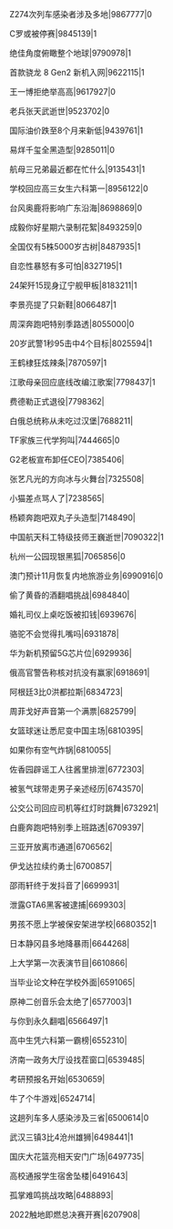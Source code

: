 Z274次列车感染者涉及多地|9867777|0

C罗或被停赛|9845139|1

绝佳角度俯瞰整个地球|9790978|1

首款骁龙 8 Gen2 新机入网|9622115|1

王一博拒绝举高高|9617927|0

老兵张天武逝世|9523702|0

国际油价跌至8个月来新低|9439761|1

易烊千玺全黑造型|9285011|0

航母三兄弟最近都在忙什么|9135431|1

学校回应高三女生六科第一|8956122|0

台风奥鹿将影响广东沿海|8698869|0

成毅你好星期六录制花絮|8493259|0

全国仅有5株5000岁古树|8487935|1

自恋性暴怒有多可怕|8327195|1

24架歼15现身辽宁舰甲板|8183211|1

李景亮提了只新鞋|8066487|1

周深奔跑吧特别季路透|8055000|0

20岁武警1秒95击中4个目标|8025594|1

王鹤棣狂炫辣条|7870597|1

江歌母亲回应底线改编江歌案|7798437|1

费德勒正式退役|7798362|

白俄总统称从未吃过汉堡|7688211|

TF家族三代学狗叫|7444665|0

G2老板宣布卸任CEO|7385406|

张艺凡光的方向冰与火舞台|7325508|

小猫差点骂人了|7238565|

杨颖奔跑吧双丸子头造型|7148490|

中国航天科工特级技师王巍逝世|7090322|1

杭州一公园现银黑狐|7065856|0

澳门预计11月恢复内地旅游业务|6990916|0

偷了黄昏的酒翻唱挑战|6984840|

婚礼司仪上桌吃饭被扣钱|6939676|

骆驼不会觉得扎嘴吗|6931878|

华为新机预留5G芯片位|6929936|

俄高官警告称核对抗没有赢家|6918691|

阿根廷3比0洪都拉斯|6834723|

周菲戈好声音第一个满票|6825799|

女篮球迷让悉尼变中国主场|6810395|

如果你有空气炸锅|6810055|

佐香园辟谣工人往酱里排泄|6772303|

被氢气球带走男子亲述经历|6743570|

公交公司回应司机等红灯时跳舞|6732921|

白鹿奔跑吧特别季上班路透|6709397|

三亚开放离市通道|6706562|

伊戈达拉续约勇士|6700857|

邵雨轩终于发抖音了|6699931|

泄露GTA6黑客被逮捕|6699303|

男孩不愿上学被保安架进学校|6680352|1

日本静冈县多地降暴雨|6644268|

上大学第一次表演节目|6610866|

当毕业论文种在学校外面|6591065|

原神二创音乐会太绝了|6577003|1

与你到永久翻唱|6566497|1

高中生凭六科第一霸榜|6552310|

济南一政务大厅设找茬窗口|6539485|

考研预报名开始|6530659|

牛了个牛游戏|6524714|

这趟列车多人感染涉及三省|6500614|0

武汉三镇3比4沧州雄狮|6498441|1

国庆大花篮亮相天安门广场|6497735|

高校通报学生宿舍坠楼|6491643|

孤掌难鸣挑战攻略|6488893|

2022触地即燃总决赛开赛|6207908|

